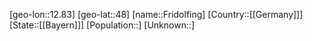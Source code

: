 ﻿---
location: [48,12.83]
type: City
tags:
- geo/City


SpocWebEntityId: 30276
isDeleted: false
confidential: public

---
[geo-lon::12.83]
[geo-lat::48]
[name::Fridolfing]
[Country::[[Germany]]]
[State::[[Bayern]]]
[Population::]
[Unknown::]

